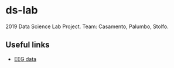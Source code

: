 # ds-lab
2019 Data Science Lab Project. Team: Casamento, Palumbo, Stolfo.

## Useful links
- [EEG data](https://www.dropbox.com/sh/xsevywkt1tjgy0c/AAAWiFH73fNXV9wNc33ETcuOa?dl=0)

